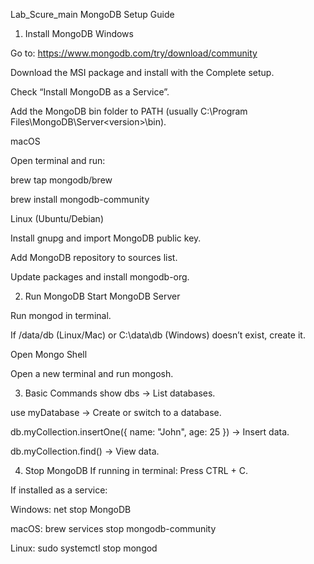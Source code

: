 Lab_Scure_main
MongoDB Setup Guide

1. Install MongoDB
Windows

Go to: https://www.mongodb.com/try/download/community

Download the MSI package and install with the Complete setup.

Check “Install MongoDB as a Service”.

Add the MongoDB bin folder to PATH (usually C:\Program Files\MongoDB\Server\<version>\bin).

macOS

Open terminal and run:

brew tap mongodb/brew

brew install mongodb-community

Linux (Ubuntu/Debian)

Install gnupg and import MongoDB public key.

Add MongoDB repository to sources list.

Update packages and install mongodb-org.

2. Run MongoDB
Start MongoDB Server

Run mongod in terminal.

If /data/db (Linux/Mac) or C:\data\db (Windows) doesn’t exist, create it.

Open Mongo Shell

Open a new terminal and run mongosh.

3. Basic Commands
show dbs → List databases.

use myDatabase → Create or switch to a database.

db.myCollection.insertOne({ name: "John", age: 25 }) → Insert data.

db.myCollection.find() → View data.

4. Stop MongoDB
If running in terminal: Press CTRL + C.

If installed as a service:

Windows: net stop MongoDB

macOS: brew services stop mongodb-community

Linux: sudo systemctl stop mongod

